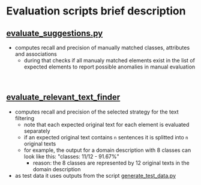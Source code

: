 # Evaluation scripts brief description

## [evaluate_suggestions.py](evaluate_suggestions.py)
- computes recall and precision of manually matched classes, attributes and associations
    - during that checks if all manualy matched elements exist in the list of expected elements to report possible anomalies in manual evaluation


<br/>


## [evaluate_relevant_text_finder](evaluate_relevant_text_finder.py)
- computes recall and precision of the selected strategy for the text filtering
    - note that each expected original text for each element is evaluated separately
    - if an expected original text contains `n` sentences it is splitted into `n` original texts
    - for example, the output for a domain description with 8 classes can look like this: "classes: 11/12 - 91.67%"
        - reason: the 8 classes are represented by 12 original texts in the domain description
- as test data it uses outputs from the script [generate_test_data.py](../generation/generate_test_data.py)